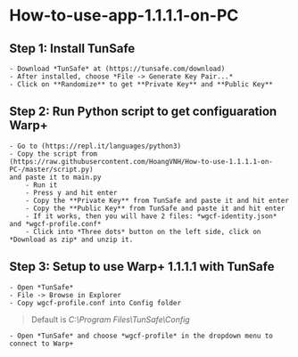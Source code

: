 # How-to-use-app-1.1.1.1-on-PC

## Step 1: Install TunSafe

    - Download *TunSafe* at (https://tunsafe.com/download)
    - After installed, choose *File -> Generate Key Pair...*
    - Click on **Randomize** to get **Private Key** and **Public Key**

## Step 2: Run Python script to get configuaration Warp+

    - Go to (https://repl.it/languages/python3)
    - Copy the script from (https://raw.githubusercontent.com/HoangVNH/How-to-use-1.1.1.1-on-PC-/master/script.py)
    and paste it to main.py
        - Run it
        - Press y and hit enter
        - Copy the **Private Key** from TunSafe and paste it and hit enter
        - Copy the **Public Key** from TunSafe and paste it and hit enter
        - If it works, then you will have 2 files: *wgcf-identity.json* and *wgcf-profile.conf*
        - Click into *Three dots* button on the left side, click on *Download as zip* and unzip it.
        
## Step 3: Setup to use Warp+ 1.1.1.1 with TunSafe
    - Open *TunSafe*
    - File -> Browse in Explorer
    - Copy wgcf-profile.conf into Config folder 
> Default is *C:\Program Files\TunSafe\Config*

    - Open *TunSafe* and choose *wgcf-profile* in the dropdown menu to connect to Warp+
